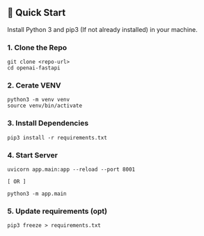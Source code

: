 ## 🚀 Quick Start

Install Python 3 and pip3 (If not already installed) in your machine.

### 1. Clone the Repo

```
git clone <repo-url>
cd openai-fastapi
```

### 2. Cerate VENV

```
python3 -m venv venv
source venv/bin/activate
```

### 3. Install Dependencies

```
pip3 install -r requirements.txt
```

### 4. Start Server

```
uvicorn app.main:app --reload --port 8001

[ OR ]

python3 -m app.main
```

### 5. Update requirements (opt)

```
pip3 freeze > requirements.txt
```
